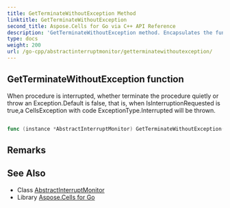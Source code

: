 ```yaml
---
title: GetTerminateWithoutException Method 
linktitle: GetTerminateWithoutException
second_title: Aspose.Cells for Go via C++ API Reference
description: 'GetTerminateWithoutException method. Encapsulates the function that represents getterminatewithoutexception in Go.'
type: docs
weight: 200
url: /go-cpp/abstractinterruptmonitor/getterminatewithoutexception/
---
```


## GetTerminateWithoutException function

When procedure is interrupted, whether terminate the procedure quietly or throw an Exception.Default is false, that is, when IsInterruptionRequested is true,a CellsException with code ExceptionType.Interrupted will be thrown.

```go

func (instance *AbstractInterruptMonitor) GetTerminateWithoutException()  (bool,  error) 

```

## Remarks


## See Also

* Class [AbstractInterruptMonitor](../)
* Library [Aspose.Cells for Go](../../)
